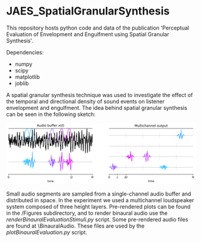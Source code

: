 # JAES_SpatialGranularSynthesis
This repository hosts python code and data of the publication 'Perceptual Evaluation of Envelopment and Engulfment using Spatial Granular Synthesis'.

Dependencies:
* numpy
* scipy
* matplotlib
* joblib

A spatial granular synthesis technique was used to investigate the effect of the temporal and directional density of sound events on listener envelopment and engulfment. The idea behind spatial granular synthesis can be seen in the following sketch:

<img src="/Figures/SGS/SGS_sketch.PNG" alt="drawing" width="800"/>

Small audio segments are sampled from a single-channel audio buffer and distributed in space. In the experiment we used a multichannel loudspeaker system composed of three height layers. Pre-rendered plots can be found in the /Figures subdirectory, and to render binaural audio use the *renderBinauralEvaluationStimuli.py* script. Some pre-rendered audio files are found at \BinauralAudio. These files are used by the  *plotBinauralEvaluation.py* script.
